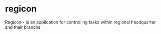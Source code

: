 # regicon
Regicon - is an application for controlling tasks within regional headquarter and their branchs
